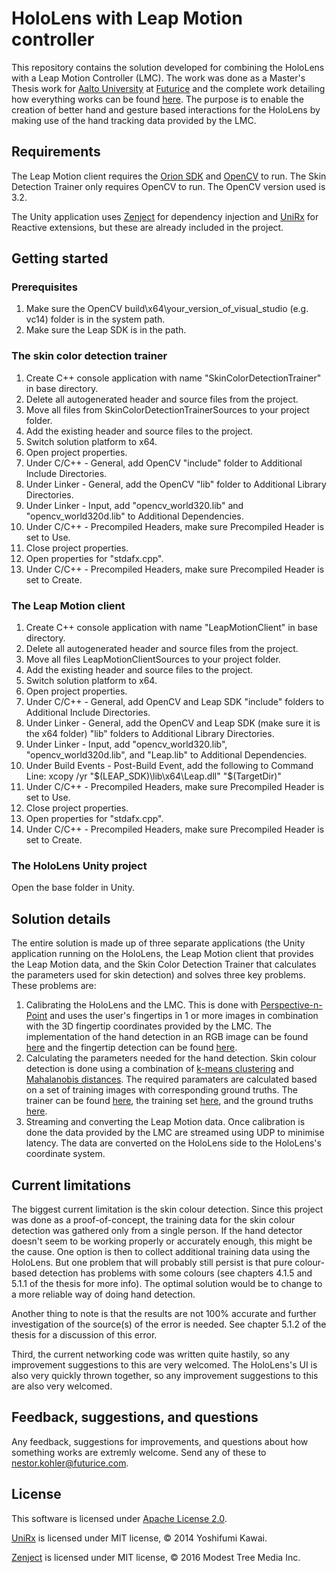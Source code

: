 # HoloLens with Leap Motion controller

This repository contains the solution developed for combining the HoloLens with a Leap Motion Controller (LMC). The work was done as a Master's Thesis work for [Aalto University](http://www.aalto.fi/en/) at [Futurice](https://futurice.com/) and the complete work detailing how everything works can be found [here](https://aaltodoc.aalto.fi/handle/123456789/29268). The purpose is to enable the creation of better hand and gesture based interactions for the HoloLens by making use of the hand tracking data provided by the LMC.

## Requirements

The Leap Motion client requires the [Orion SDK](https://developer.leapmotion.com/get-started/) and [OpenCV](https://opencv.org/) to run. The Skin Detection Trainer only requires OpenCV to run. The OpenCV version used is 3.2.

The Unity application uses [Zenject](https://github.com/modesttree/Zenject) for dependency injection and [UniRx](https://github.com/neuecc/UniRx) for Reactive extensions, but these are already included in the project.

## Getting started

### Prerequisites

1. Make sure the OpenCV build\x64\your_version_of_visual_studio (e.g. vc14) folder is in the system path.
2. Make sure the Leap SDK is in the path.

### The skin color detection trainer

1. Create C++ console application with name "SkinColorDetectionTrainer" in base directory.
2. Delete all autogenerated header and source files from the project.
3. Move all files from SkinColorDetectionTrainerSources to your project folder.
4. Add the existing header and source files to the project.
5. Switch solution platform to x64.
6. Open project properties.
7. Under C/C++ - General, add OpenCV "include" folder to Additional Include Directories.
8. Under Linker - General, add the OpenCV "lib" folder to Additional Library Directories.
9. Under Linker - Input, add "opencv_world320.lib" and "opencv_world320d.lib" to Additional Dependencies.
10. Under C/C++ - Precompiled Headers, make sure Precompiled Header is set to Use.
11. Close project properties.
12. Open properties for "stdafx.cpp".
13. Under C/C++ - Precompiled Headers, make sure Precompiled Header is set to Create.

### The Leap Motion client

1. Create C++ console application with name "LeapMotionClient" in base directory.
2. Delete all autogenerated header and source files from the project.
3. Move all files LeapMotionClientSources to your project folder.
4. Add the existing header and source files to the project.
5. Switch solution platform to x64.
6. Open project properties.
7. Under C/C++ - General, add OpenCV and Leap SDK "include" folders to Additional Include Directories.
8. Under Linker - General, add the OpenCV and Leap SDK (make sure it is the x64 folder) "lib" folders to Additional Library Directories.
9. Under Linker - Input, add "opencv_world320.lib", "opencv_world320d.lib", and "Leap.lib" to Additional Dependencies.
10. Under Build Events - Post-Build Event, add the following to Command Line: xcopy /yr "$(LEAP_SDK)\lib\x64\Leap.dll" "$(TargetDir)"
11. Under C/C++ - Precompiled Headers, make sure Precompiled Header is set to Use.
12. Close project properties.
13. Open properties for "stdafx.cpp".
14. Under C/C++ - Precompiled Headers, make sure Precompiled Header is set to Create.

### The HoloLens Unity project

Open the base folder in Unity.

## Solution details

The entire solution is made up of three separate applications (the Unity application running on the HoloLens, the Leap Motion client that provides the Leap Motion data, and the Skin Color Detection Trainer that calculates the parameters used for skin detection) and solves three key problems. These problems are:

1. Calibrating the HoloLens and the LMC. This is done with [Perspective-n-Point](https://en.wikipedia.org/wiki/Perspective-n-Point) and uses the user's fingertips in 1 or more images in combination with the 3D fingertip coordinates provided by the LMC. The implementation of the hand detection in an RGB image can be found [here](https://github.com/futurice/HoloLens-and-Leap-Motion/blob/master/LeapMotionClient/LeapMotionClient/HandDetector.h) and the fingertip detection can be found [here](https://github.com/futurice/HoloLens-and-Leap-Motion/blob/master/LeapMotionClient/LeapMotionClient/FingertipDetector.h).
2. Calculating the parameters needed for the hand detection. Skin colour detection is done using a combination of [k-means clustering](https://en.wikipedia.org/wiki/K-means_clustering) and [Mahalanobis distances](https://en.wikipedia.org/wiki/Mahalanobis_distance). The required paramaters are calculated based on a set of training images with corresponding ground truths. The trainer can be found [here](https://github.com/futurice/HoloLens-and-Leap-Motion/blob/master/SkinColorDetectionTrainer/SkinColorDetectionTrainer/SkinColorDetectionTrainer.cpp), the training set [here](https://github.com/futurice/HoloLens-and-Leap-Motion/tree/master/SkinColorDetectionTrainer/SkinColorDetectionTrainer/training_images), and the ground truths [here](https://github.com/futurice/HoloLens-and-Leap-Motion/tree/master/SkinColorDetectionTrainer/SkinColorDetectionTrainer/ground_truths).
3. Streaming and converting the Leap Motion data. Once calibration is done the data provided by the LMC are streamed using UDP to minimise latency. The data are converted on the HoloLens side to the HoloLens's coordinate system.

## Current limitations

The biggest current limitation is the skin colour detection. Since this project was done as a proof-of-concept, the training data for the skin colour detection was gathered only from a single person. If the hand detector doesn't seem to be working properly or accurately enough, this might be the cause. One option is then to collect additional training data using the HoloLens. But one problem that will probably still persist is that pure colour-based detection has problems with some colours (see chapters 4.1.5 and 5.1.1 of the thesis for more info). The optimal solution would be to change to a more reliable way of doing hand detection.

Another thing to note is that the results are not 100% accurate and further investigation of the source(s) of the error is needed. See chapter 5.1.2 of the thesis for a discussion of this error.

Third, the current networking code was written quite hastily, so any improvement suggestions to this are very welcomed. The HoloLens's UI is also very quickly thrown together, so any improvement suggestions to this are also very welcomed.

## Feedback, suggestions, and questions

Any feedback, suggestions for improvements, and questions about how something works are extremly welcome. Send any of these to nestor.kohler@futurice.com.

## License

This software is licensed under [Apache License 2.0](https://github.com/futurice/HoloLens-and-Leap-Motion/blob/master/LICENSE).

[UniRx](https://github.com/neuecc/UniRx) is licensed under MIT license, &copy; 2014 Yoshifumi Kawai.

[Zenject](https://github.com/modesttree/Zenject) is licensed under MIT license, &copy; 2016 Modest Tree Media Inc.
